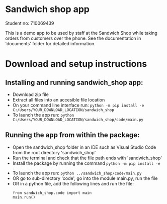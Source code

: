 # Sandwich shop app
Student no: 710069439

This is a demo app to be used by staff at the Sandwich Shop while taking orders from customers over the phone.
See the documentation in 'documents' folder for detailed information.

# Download and setup instructions

## Installing and running sandwich_shop app:
- Download zip file
- Extract all files into an accesible file location
- On your command line interface run:
   ``python -m pip install -e C:/Users/YOUR_DOWNLOAD_LOCATION/sandwich_shop``
- To launch the app run:
   ``python C:/Users/YOUR_DOWNLOAD_LOCATION/sandwich_shop/code/main.py``

## Running the app from within the package:
- Open the sandwich_shop folder in an IDE such as Visual Studio Code from the root directory 'sandwich_shop'
- Run the terminal and check that the file path ends with 'sandwich_shop'
- Install the package by running the command ``python -m pip install -e .``
- To launch the app run:
   ``python ../sandwich_shop/code/main.py``
- OR go to sub-directory 'code', go into the module main.py, run the file
- OR in a python file, add the following lines and run the file:
    ```
    from sandwich_shop.code import main
    main.run()
    ```

